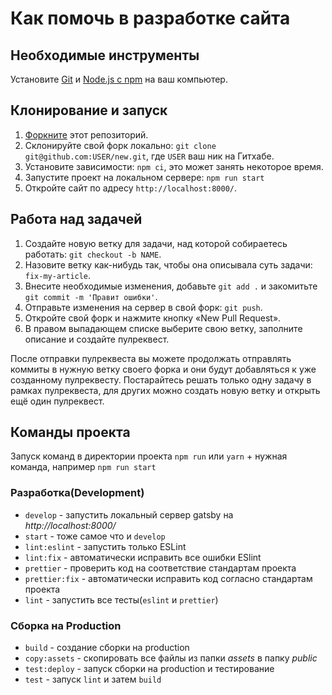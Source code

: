 # Как помочь в разработке сайта

## Необходимые инструменты

Установите [Git](https://git-scm.com/downloads) и [Node.js с npm](https://nodejs.org/) на ваш компьютер.

## Клонирование и запуск

1. [Форкните](https://github.com/web-standards-ru/new/fork) этот репозиторий.
2. Склонируйте свой форк локально: `git clone git@github.com:USER/new.git`, где `USER` ваш ник на Гитхабе.
3. Установите зависимости: `npm ci`, это может занять некоторое время.
4. Запустите проект на локальном сервере: `npm run start`
5. Откройте сайт по адресу `http://localhost:8000/`.

## Работа над задачей

1. Создайте новую ветку для задачи, над которой собираетесь работать: `git checkout -b NAME`.
2. Назовите ветку как-нибудь так, чтобы она описывала суть задачи: `fix-my-article`.
3. Внесите необходимые изменения, добавьте `git add .` и закомитьте `git commit -m 'Правит ошибки'`.
4. Отправьте изменения на сервер в свой форк: `git push`.
5. Откройте свой форк и нажмите кнопку «New Pull Request».
6. В правом выпадающем списке выберите свою ветку, заполните описание и создайте пулреквест.

После отправки пулреквеста вы можете продолжать отправлять коммиты в нужную ветку своего форка и они будут добавляться к уже созданному пулреквесту. Постарайтесь решать только одну задачу в рамках пулреквеста, для других можно создать новую ветку и открыть ещё один пулреквест.

## Команды проекта

Запуск команд в директории проекта `npm run` или `yarn` + нужная команда, например `npm run start`

### Разработка(Development)

-   `develop` - запустить локальный сервер gatsby на _http://localhost:8000/_
-   `start` - тоже самое что и `develop`
-   `lint:eslint` - запустить только ESLint
-   `lint:fix` - автоматически исправить все ошибки ESlint
-   `prettier` - проверить код на соответствие стандартам проекта
-   `prettier:fix` - автоматически исправить код согласно стандартам проекта
-   `lint` - запустить все тесты(`eslint` и `prettier`)

### Сборка на Production

-   `build` - создание сборки на production
-   `copy:assets` - скопировать все файлы из папки _assets_ в папку _public_
-   `test:deploy` - запуск сборки на production и тестирование
-   `test` - запуск `lint` и затем `build`
